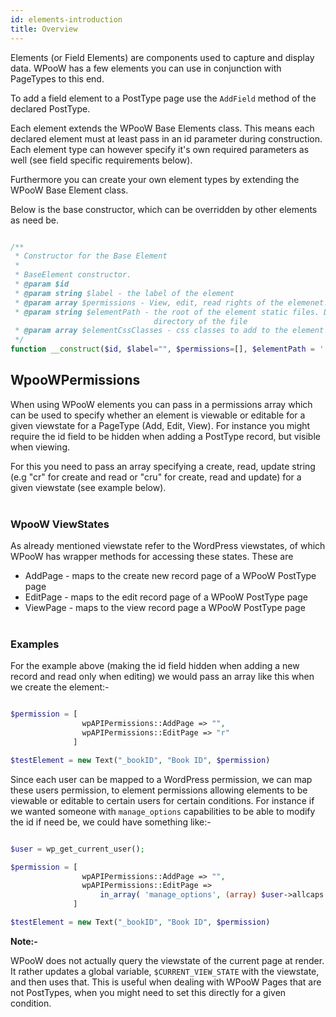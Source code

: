 ```yaml
---
id: elements-introduction
title: Overview
---
```


Elements (or Field Elements) are components used to capture and display data. WPooW has a few elements you can use in conjunction with PageTypes to this end.

To add a field element to a PostType page use the `AddField` method of the declared PostType.

Each element extends the WPooW Base Elements class. This means each declared element must at least pass in an id parameter during construction. Each element type can however specify it's own required parameters as well (see field specific requirements below).

Furthermore you can create your own element types by extending the WPooW Base Element class.

Below is the base constructor, which can be overridden by other elements as need be.

```php

/**
 * Constructor for the Base Element
 *
 * BaseElement constructor.
 * @param $id
 * @param string $label - the label of the element
 * @param array $permissions - View, edit, read rights of the elemenet. See WPooWPermissions below
 * @param string $elementPath - the root of the element static files. Defaults to the
                                directory of the file
 * @param array $elementCssClasses - css classes to add to the element
 */
function __construct($id, $label="", $permissions=[], $elementPath = '', $elementCssClasses=[])

```

## WpooWPermissions

When using WPooW elements you can pass in a permissions array which can be used to specify whether
 an element is viewable or editable for a given viewstate for a PageType (Add, Edit, View). For instance
 you might require the id field to be hidden when adding a PostType record, but visible
 when viewing.

For this you need to pass an array specifying a create, read, update string (e.g "cr" for
create and read or "cru" for create, read and update) for a given viewstate (see example below). <br><br>

### WpooW ViewStates

As already mentioned viewstate refer to the WordPress viewstates, of which WPooW has wrapper methods for accessing these states. These are

* AddPage - maps to the create new record page of a WPooW PostType page
* EditPage - maps to the edit record page of a WPooW PostType page
* ViewPage - maps to the view record page a WPooW PostType page <br><br>


### Examples

For the example above (making the id field hidden when adding a new record and read only when editing) we would pass an array like this when we create the element:-

```php

$permission = [
                wpAPIPermissions::AddPage => "",
                wpAPIPermissions::EditPage => "r"
              ]

$testElement = new Text("_bookID", "Book ID", $permission)
```

Since each user can be mapped to a WordPress permission, we can map these users permission, to
element permissions allowing elements to be viewable or editable to certain users for certain conditions.
For instance if we wanted someone with `manage_options` capabilities to be able to modify the id if need be, we could
have something like:-

```php

$user = wp_get_current_user();

$permission = [
                wpAPIPermissions::AddPage => "",
                wpAPIPermissions::EditPage =>
                    in_array( 'manage_options', (array) $user->allcaps ) ? "ru" : "r"
              ]

$testElement = new Text("_bookID", "Book ID", $permission)
```

**Note:-**

WPooW does not actually query the viewstate of the current page at render. It rather updates a global variable,
`$CURRENT_VIEW_STATE` with the viewstate, and then uses that. This is useful when dealing with WPooW Pages
that are not PostTypes, when you might need to set this directly for a given condition.